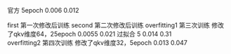 官方 5epoch 0.006 0.012
     

first 第一次修改后训练
second 第二次修改后训练
overfitting1 第三次训练
    修改了qkv维度64，25epoch 0.0055 0.021 过拟合
                    5       0.014 0.31   
overfitting2 第四次训练
    修改了qkv维度32，5epoch 0.013 0.047
